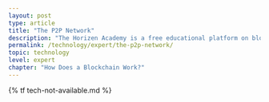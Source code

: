 ```yaml
---
layout: post
type: article
title: "The P2P Network"
description: "The Horizen Academy is a free educational platform on blockchain technology, cryptocurrency, and privacy. This chapter is is not available yet. We add content frequently, sign up for our newsletter for notifications when it's released."
permalink: /technology/expert/the-p2p-network/
topic: technology
level: expert
chapter: "How Does a Blockchain Work?"
---
```


{% tf tech-not-available.md %}
